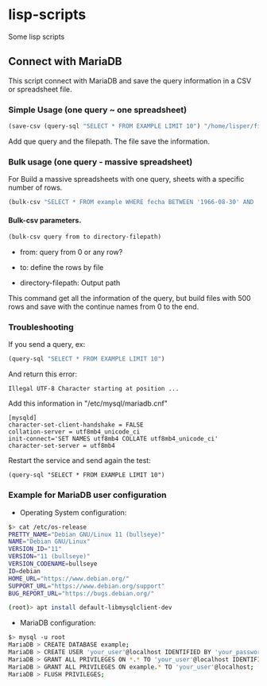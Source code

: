 # lisp-scripts
Some lisp scripts

## Connect with MariaDB

This script connect with MariaDB and save the query information in a CSV or spreadsheet file.

### Simple Usage (one query ~ one spreadsheet)

```lisp
(save-csv (query-sql "SELECT * FROM EXAMPLE LIMIT 10") "/home/lisper/first_10.csv")
```

Add que query and the filepath. The file save the information.


### Bulk usage (one query - massive spreadsheet)

For Build a massive spreadsheets with one query, sheets with a specific number of rows.

```lisp
(bulk-csv "SELECT * FROM example WHERE fecha BETWEEN '1966-08-30' AND '1976-08-30'" 0 500 "/home/lisper/output-sheets")
```

#### Bulk-csv parameters.

```lisp
(bulk-csv query from to directory-filepath)
```

* from: query from 0 or any row?

* to: define the rows by file

* directory-filepath: Output path


This command get all the information of the query, but build files with 500 rows and save with the continue names from 0 to the end.

### Troubleshooting

If you send a query, ex:

```lisp
(query-sql "SELECT * FROM EXAMPLE LIMIT 10")
```

And return this error:

```
Illegal UTF-8 Character starting at position ...
```

Add this information in "/etc/mysql/mariadb.cnf"

```
[mysqld]
character-set-client-handshake = FALSE
collation-server = utf8mb4_unicode_ci
init-connect='SET NAMES utf8mb4 COLLATE utf8mb4_unicode_ci'
character-set-server = utf8mb4
```


Restart the service and send again the test:

```
(query-sql "SELECT * FROM EXAMPLE LIMIT 10")
```

### Example for MariaDB user configuration

* Operating System configuration:

```bash
$> cat /etc/os-release
PRETTY_NAME="Debian GNU/Linux 11 (bullseye)"
NAME="Debian GNU/Linux"
VERSION_ID="11"
VERSION="11 (bullseye)"
VERSION_CODENAME=bullseye
ID=debian
HOME_URL="https://www.debian.org/"
SUPPORT_URL="https://www.debian.org/support"
BUG_REPORT_URL="https://bugs.debian.org/"

(root)> apt install default-libmysqlclient-dev
```

* MariaDB configuration:

```bash
$> mysql -u root
MariaDB > CREATE DATABASE example;
MariaDB > CREATE USER 'your_user'@localhost IDENTIFIED BY 'your_password';
MariaDB > GRANT ALL PRIVILEGES ON *.* TO 'your_user'@localhost IDENTIFIED BY 'your_password';
MariaDB > GRANT ALL PRIVILEGES ON example.* TO 'your_user'@localhost;
MariaDB > FLUSH PRIVILEGES;
```